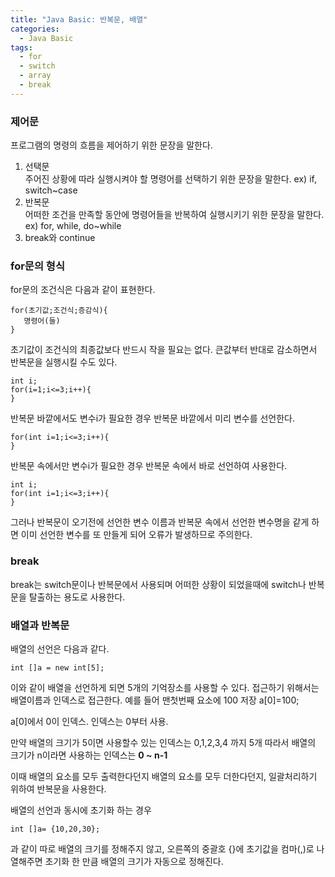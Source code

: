 ```yaml
---
title: "Java Basic: 반복문, 배열"
categories:
  - Java Basic
tags:
  - for
  - switch
  - array
  - break
---
```


### 제어문
프로그램의 명령의 흐름을 제어하기 위한 문장을 말한다.

1. 선택문<br>
    주어진 상황에 따라 실행시켜야 할 명령어를 선택하기 위한 문장을 말한다.
    ex) if, switch~case
2. 반복문<br>
    어떠한 조건을 만족할 동안에 명령어들을 반복하여 실행시키기 위한 문장을 말한다.
    ex) for, while, do~while
3. break와 continue

### for문의 형식

for문의 조건식은 다음과 같이 표현한다.
```
for(초기값;조건식;증감식){
   명령어(들)
}
```
초기값이 조건식의 최종값보다 반드시 작을 필요는 없다.
큰값부터 반대로 감소하면서 반복문을 실행시킬 수도 있다.
```
int i;					
for(i=1;i<=3;i++){
}
```
반복문 바깥에서도 변수i가 필요한 경우
반복문 바깥에서 미리 변수를 선언한다.

```
for(int i=1;i<=3;i++){
}
```
반복문 속에서만 변수i가 필요한 경우
반복문 속에서 바로 선언하여 사용한다.

```
int i;
for(int i=1;i<=3;i++){
}
```
그러나 반복문이 오기전에 선언한 변수 이름과
반복문 속에서 선언한 변수명을 같게 하면 
이미 선언한 변수를 또 만들게 되어 오류가 발생하므로 주의한다.

### break

break는 switch문이나 반복문에서 사용되며
어떠한 상황이 되었을때에
switch나 반복문을 탈출하는 용도로 사용한다.

### 배열과 반복문

배열의 선언은 다음과 같다.
```
int []a = new int[5];
```
이와 같이 배열을 선언하게 되면 5개의 기억장소를 사용할 수 있다.
접근하기 위해서는 배열이름과 인덱스로 접근한다.
예를 들어 맨첫번째 요소에 100 저장
a[0]=100;

a[0]에서 0이 인덱스.
인덱스는 0부터 사용.

만약 배열의 크기가 5이면 사용할수 있는 인덱스는
0,1,2,3,4 까지 5개
따라서
배열의 크기가 n이라면 사용하는 인덱스는
**0 ~ n-1**

이때 배열의 요소를 모두 출력한다던지
배열의 요소를 모두 더한다던지, 일괄처리하기 위하여
반복문을 사용한다.

배열의 선언과 동시에 초기화 하는 경우
```
int []a= {10,20,30};
```
과 같이 따로 배열의 크기를 정해주지 않고,
오른쪽의 중괄호 {}에 초기값을 컴마(,)로 나열해주면
초기화 한 만큼 배열의 크기가 자동으로 정해진다.
